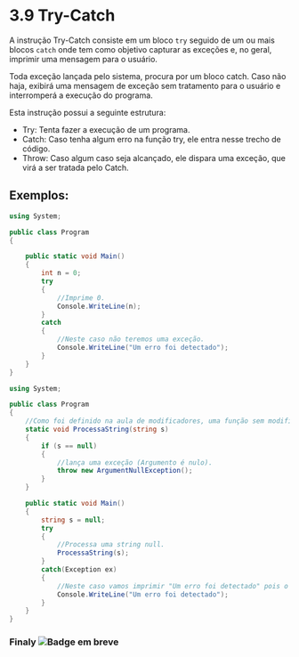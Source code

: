 # 3.9 Try-Catch

A instrução Try-Catch consiste em um bloco ``try`` seguido de um ou mais blocos ``catch`` onde tem como objetivo capturar as exceções e, no geral, imprimir uma mensagem para o usuário.

Toda exceção lançada pelo sistema, procura por um bloco catch. Caso não haja, exibirá uma mensagem de exceção sem tratamento para o usuário e interromperá a execução do programa.

Esta instrução possui a seguinte estrutura:

- Try: Tenta fazer a execução de um programa.
- Catch: Caso tenha algum erro na função try, ele entra nesse trecho de código.
- Throw: Caso algum caso seja alcançado, ele dispara uma exceção, que virá a ser tratada pelo Catch.

## Exemplos:

```csharp
using System;

public class Program
{

	public static void Main()
	{
		int n = 0;
		try
		{
			//Imprime 0.
			Console.WriteLine(n);
		}
		catch
		{
			//Neste caso não teremos uma exceção.
			Console.WriteLine("Um erro foi detectado");
		}
	}	
}
```

```csharp
using System;

public class Program
{
	//Como foi definido na aula de modificadores, uma função sem modificadores private ou public é necessariamente private
	static void ProcessaString(string s)
	{
		if (s == null)
		{
			//lança uma exceção (Argumento é nulo).
			throw new ArgumentNullException();
		}
	}

	public static void Main()
	{
		string s = null;
		try
		{	
			//Processa uma string null.
			ProcessaString(s);
		}
		catch(Exception ex)
		{
			//Neste caso vamos imprimir "Um erro foi detectado" pois o valor passado irá disparará uma exceção.
			Console.WriteLine("Um erro foi detectado");
		}
	}	
}
```

### Finaly <img alt="Badge em breve" src="https://img.shields.io/badge/-EM%20BREVE-purple">